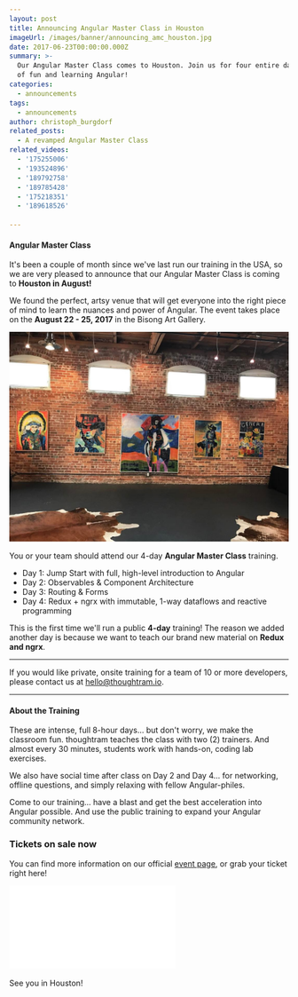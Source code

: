```yaml
---
layout: post
title: Announcing Angular Master Class in Houston
imageUrl: /images/banner/announcing_amc_houston.jpg
date: 2017-06-23T00:00:00.000Z
summary: >-
  Our Angular Master Class comes to Houston. Join us for four entire days full
  of fun and learning Angular!
categories:
  - announcements
tags:
  - announcements
author: christoph_burgdorf
related_posts:
  - A revamped Angular Master Class
related_videos:
  - '175255006'
  - '193524896'
  - '189792758'
  - '189785428'
  - '175218351'
  - '189618526'

---
```


#### Angular Master Class

It's been a couple of month since we've last run our training in the USA, so we are very pleased to announce that our Angular Master Class is coming to **Houston in August!**

We found the perfect, artsy venue that will get everyone into the right piece of mind to learn the nuances and power of Angular. The event takes place on the **August 22 - 25, 2017** in the Bisong Art Gallery.

<img src="/images/amc_houston_hall.jpg" alt="AMC Houston Event Location">

You or your team should attend our 4-day **Angular Master Class** training.

*  Day 1: Jump Start with full, high-level introduction to Angular
*  Day 2: Observables & Component Architecture
*  Day 3: Routing & Forms
*  Day 4: Redux + ngrx with immutable, 1-way dataflows and reactive programming


This is the first time we'll run a public **4-day** training! The reason we added another day is because we want to teach our brand new material on  **Redux and ngrx**.

- - -


If you would like private, onsite training for a team of 10 or more developers, please contact us at hello@thoughtram.io.


- - -

#### About the Training

These are intense, full 8-hour days... but don't worry, we make the classroom fun. thoughtram teaches the class with two (2) trainers. And almost every 30 minutes, students work with hands-on, coding lab exercises.

We also have social time after class on Day 2 and Day 4... for networking, offline questions, and simply relaxing with fellow Angular-philes.

Come to our training... have a blast and get the best acceleration into Angular possible. And use the public training to expand your Angular community network.

### Tickets on sale now

You can find more information on our official [event page](https://amc-houston.eventbrite.com/?aff=blogAnnouncement), or grab your ticket right here!

<iframe  src="//eventbrite.de/tickets-external?eid=35632678300&ref=etckt" frameborder="0" vspace="0" hspace="0" marginheight="5" marginwidth="5" scrolling="auto" allowtransparency="true"></iframe>

See you in Houston!
